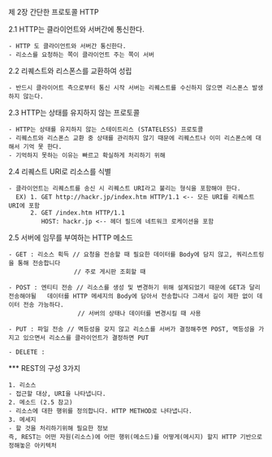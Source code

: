 제 2장 간단한 프로토콜 HTTP
  
 2.1 HTTP는 클라이언트와 서버간에 통신한다.

    - HTTP 도 클라이언트와 서버간 통신한다.
    - 리소스를 요청하는 쪽이 클라이언트 주는 쪽이 서버

 2.2 리퀘스트와 리스폰스를 교환하여 성립

    - 반드시 클라이어트 측으로부터 통신 시작 서버는 리퀘스트를 수신하지 않으면 리스폰스 발생 하지 않는다.
 
 2.3 HTTP는 상태를 유지하지 않는 프로토콜

    - HTTP는 상태를 유지하지 않는 스테이트리스 (STATELESS) 프로토콜 
    - 리퀘스트와 리스폰스 교환 중 상태를 관리하지 않기 때문에 리퀘스트나 이미 리스폰스에 대해서 기억 못 한다.
    - 기억하지 못하는 이유는 빠르고 확실하게 처리하기 위해

2.4 리퀘스트 URI로 리소스를 식별

    - 클라이언트는 리퀘스트를 송신 시 리퀘스트 URI라고 불리는 형식을 포함해야 한다.
      EX) 1. GET http://hackr.jp/index.htm HTTP/1.1 <-- 모든 URI를 리퀘스트 URI에 포함
          2. GET /index.htm HTTP/1.1 
             HOST: hackr.jp <-- 헤더 필드에 네트워크 로케이션을 포함

2.5 서버에 임무를 부여하는 HTTP 메소드

    - GET : 리소스 획득 // 요청을 전송할 때 필요한 데이터를 Body에 담지 않고, 쿼리스트링을 통해 전송합니다 
                      // 주로 게시판 조회할 때
   
    - POST : 엔티티 전송 // 리소스를 생성 및 변경하기 위해 설계되었기 때문에 GET과 달리 전송해야될   데이터를 HTTP 메세지의 Body에 담아서 전송합니다 그래서 길이 제한 없이 데이터 전송 가능하다.
                       // 서버의 상태나 데이터를 변경시킬 때 사용

    - PUT : 파일 전송 // 멱등성을 갖지 않고 리소스를 서버가 결정해주면 POST, 멱등성을 가지고 있으면서 리소스를 클라이언트가 결정하면 PUT

    - DELETE : 

*** REST의 구성 3가지

    1. 리소스
    - 접근할 대상, URI을 나타냅니다.
    2. 메소드 (2.5 참고)
    - 리소스에 대한 행위를 정의합니다. HTTP METHOD로 나타냅니다.
    3. 메세지
    - 할 것을 처리하기위해 필요한 정보
    즉, REST는 어떤 자원(리소스)에 어떤 행위(메소드)를 어떻게(메시지) 할지 HTTP 기반으로 정해놓은 아키텍처

